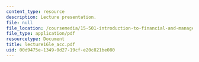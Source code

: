 ```yaml
---
content_type: resource
description: Lecture presentation.
file: null
file_location: /coursemedia/15-501-introduction-to-financial-and-managerial-accounting-spring-2004/00d9475e13490d2719cfe20c821be080_lecture16le_acc.pdf
file_type: application/pdf
resourcetype: Document
title: lecture16le_acc.pdf
uid: 00d9475e-1349-0d27-19cf-e20c821be080
---
```

